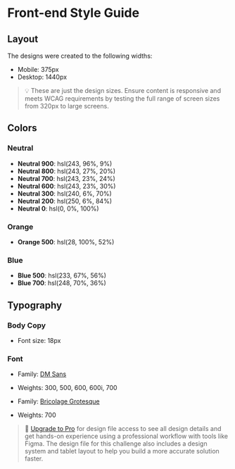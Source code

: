 # Front-end Style Guide

## Layout

The designs were created to the following widths:

- Mobile: 375px
- Desktop: 1440px

> 💡 These are just the design sizes. Ensure content is responsive and meets WCAG requirements by testing the full range of screen sizes from 320px to large screens.

## Colors

### Neutral

- **Neutral 900**: hsl(243, 96%, 9%)
- **Neutral 800**: hsl(243, 27%, 20%)
- **Neutral 700**: hsl(243, 23%, 24%)
- **Neutral 600**: hsl(243, 23%, 30%)
- **Neutral 300**: hsl(240, 6%, 70%)
- **Neutral 200**: hsl(250, 6%, 84%)
- **Neutral 0**: hsl(0, 0%, 100%)

### Orange

- **Orange 500**: hsl(28, 100%, 52%)

### Blue

- **Blue 500**: hsl(233, 67%, 56%)
- **Blue 700**: hsl(248, 70%, 36%)

## Typography

### Body Copy

- Font size: 18px

### Font

- Family: [DM Sans](https://fonts.google.com/specimen/DM+Sans)
- Weights: 300, 500, 600, 600i, 700

- Family: [Bricolage Grotesque](https://fonts.google.com/specimen/Bricolage+Grotesque)
- Weights: 700

> 💎 [Upgrade to Pro](https://www.frontendmentor.io/pro?ref=style-guide) for design file access to see all design details and get hands-on experience using a professional workflow with tools like Figma. The design file for this challenge also includes a design system and tablet layout to help you build a more accurate solution faster.
